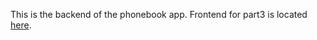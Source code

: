 This is the backend of the phonebook app. Frontend for part3 is located
[here](https://github.com/croobat/fullstackopen/tree/main/part3/phonebook-front).

